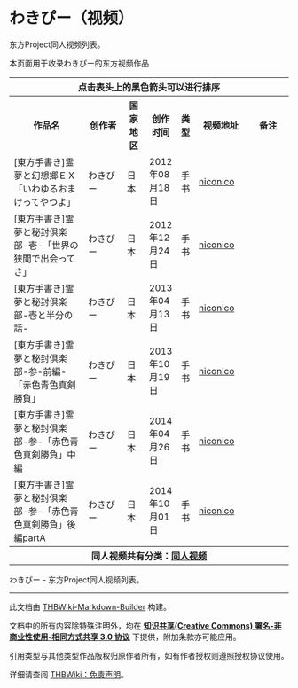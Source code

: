 # わきぴー（视频）

<!-- source html: G:\repos\THBWiki-Markdown-Builder\THBWikiMarkdown\Temp\main\c\c5\ns0%3A%E3%82%8F%E3%81%8D%E3%81%B4%E3%83%BC%EF%BC%88%E8%A7%86%E9%A2%91%EF%BC%89.html -->

东方Project同人视频列表。

  
本页面用于收录わきぴー的东方视频作品
  


<table>

<tbody><tr>
<th colspan="7" align="center">点击表头上的黑色箭头可以进行排序
</th></tr>
<tr>
<th style="width: 27%">作品名
</th>
<th style="width: 14%">创作者
</th>
<th style="width: 8%">国家地区
</th>
<th style="width: 11%">创作时间
</th>
<th style="width: 6%">类型
</th>
<th style="width: 19%" class="unsortable">视频地址
</th>
<th style="width: 15%" class="unsortable">备注
</th></tr>
<tr>
<td>[東方手書き]霊夢と幻想郷ＥＸ「いわゆるおまけってやつよ」</td>
<td>わきぴー</td>
<td>日本</td>
<td>2012年08月18日</td>
<td>手书</td>
<td><a rel="nofollow" class="external text" href="http://www.nicovideo.jp/watch/sm18646232">niconico</a></td>
<td>
</td></tr>
<tr>
<td>[東方手書き]霊夢と秘封倶楽部-壱-「世界の狭間で出会ってさ」</td>
<td>わきぴー</td>
<td>日本</td>
<td>2012年12月24日</td>
<td>手书</td>
<td><a rel="nofollow" class="external text" href="http://www.nicovideo.jp/watch/sm19662869">niconico</a></td>
<td>
</td></tr>
<tr>
<td>[東方手書き]霊夢と秘封倶楽部-壱と半分の話-</td>
<td>わきぴー</td>
<td>日本</td>
<td>2013年04月13日</td>
<td>手书</td>
<td><a rel="nofollow" class="external text" href="http://www.nicovideo.jp/watch/sm20591121">niconico</a></td>
<td>
</td></tr>
<tr>
<td>[東方手書き]霊夢と秘封倶楽部-参-前編-「赤色青色真剣勝負」</td>
<td>わきぴー</td>
<td>日本</td>
<td>2013年10月19日</td>
<td>手书</td>
<td><a rel="nofollow" class="external text" href="http://www.nicovideo.jp/watch/sm22078709">niconico</a></td>
<td>
</td></tr>
<tr>
<td>[東方手書き]霊夢と秘封倶楽部-参-「赤色青色真剣勝負」中編</td>
<td>わきぴー</td>
<td>日本</td>
<td>2014年04月26日</td>
<td>手书</td>
<td><a rel="nofollow" class="external text" href="http://www.nicovideo.jp/watch/sm23415413">niconico</a></td>
<td>
</td></tr>
<tr>
<td>[東方手書き]霊夢と秘封倶楽部-参-「赤色青色真剣勝負」後編partA</td>
<td>わきぴー</td>
<td>日本</td>
<td>2014年10月01日</td>
<td>手书</td>
<td><a rel="nofollow" class="external text" href="http://www.nicovideo.jp/watch/sm24594921">niconico</a></td>
<td>
</td></tr>
<tr>
<th colspan="7" align="center"><b>同人视频共有分类：<a href="./分类-同人视频.md" title="分类:同人视频">同人视频</a></b>
</th></tr></tbody></table>


わきぴー - 东方Project同人视频列表。




---

此文档由 [THBWiki-Markdown-Builder](https://github.com/Delsin-Yu/THBWiki-Markdown-Builder) 构建。

文档中的所有内容除特殊注明外，均在 [**知识共享(Creative Commons) 署名-非商业性使用-相同方式共享 3.0 协议**](https://creativecommons.org/licenses/by-sa/3.0/deed.zh-hans) 下提供，附加条款亦可能应用。

引用类型与其他类型作品版权归原作者所有，如有作者授权则遵照授权协议使用。

详细请查阅 [THBWiki：免责声明](https://thbwiki.cc/THBWiki:%E5%85%8D%E8%B4%A3%E5%A3%B0%E6%98%8E)。

